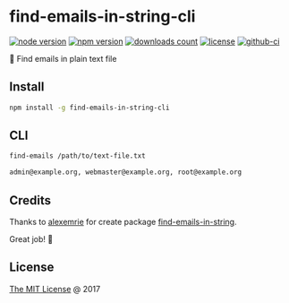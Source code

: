# find-emails-in-string-cli

[![node version](https://img.shields.io/node/v/find-emails-in-string-cli.svg)](https://www.npmjs.com/package/find-emails-in-string-cli)
[![npm version](https://badge.fury.io/js/find-emails-in-string-cli.svg)](https://badge.fury.io/js/find-emails-in-string-cli)
[![downloads count](https://img.shields.io/npm/dt/find-emails-in-string-cli.svg)](https://www.npmjs.com/package/find-emails-in-string-cli)
[![license](https://img.shields.io/npm/l/find-emails-in-string-cli.svg)](https://www.npmjs.com/package/find-emails-in-string-cli)
[![github-ci](https://github.com/piecioshka/find-emails-in-string-cli/actions/workflows/testing.yml/badge.svg)](https://github.com/piecioshka/find-emails-in-string-cli/actions/workflows/testing.yml)

:hammer: Find emails in plain text file

## Install

```bash
npm install -g find-emails-in-string-cli
```

## CLI

```bash
find-emails /path/to/text-file.txt

admin@example.org, webmaster@example.org, root@example.org
```

## Credits

Thanks to [alexemrie](https://github.com/alexemrie) for create package
[find-emails-in-string](https://github.com/alexemrie/find-emails-in-string).

Great job! 🌟

## License

[The MIT License](https://piecioshka.mit-license.org) @ 2017
